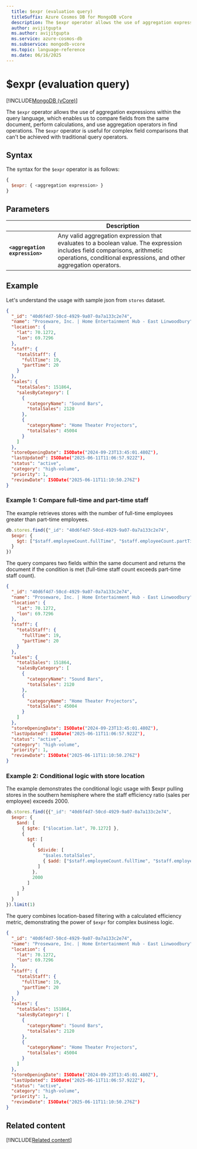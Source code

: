 ```yaml
---
  title: $expr (evaluation query)
  titleSuffix: Azure Cosmos DB for MongoDB vCore
  description: The $expr operator allows the use of aggregation expressions within the query language, enabling complex field comparisons and calculations.
  author: avijitgupta
  ms.author: avijitgupta
  ms.service: azure-cosmos-db
  ms.subservice: mongodb-vcore
  ms.topic: language-reference
  ms.date: 06/16/2025
---
```


# $expr (evaluation query)

[!INCLUDE[MongoDB (vCore)](~/reusable-content/ce-skilling/azure/includes/cosmos-db/includes/appliesto-mongodb-vcore.md)]

The `$expr` operator allows the use of aggregation expressions within the query language, which enables us to compare fields from the same document, perform calculations, and use aggregation operators in find operations. The `$expr` operator is useful for complex field comparisons that can't be achieved with traditional query operators.

## Syntax

The syntax for the `$expr` operator is as follows:

```javascript
{
  $expr: { <aggregation expression> }
}
```

## Parameters

| | Description |
| --- | --- |
| **`<aggregation expression>`** | Any valid aggregation expression that evaluates to a boolean value. The expression includes field comparisons, arithmetic operations, conditional expressions, and other aggregation operators. |

## Example

Let's understand the usage with sample json from `stores` dataset.

```json
{
  "_id": "40d6f4d7-50cd-4929-9a07-0a7a133c2e74",
  "name": "Proseware, Inc. | Home Entertainment Hub - East Linwoodbury",
  "location": {
    "lat": 70.1272,
    "lon": 69.7296
  },
  "staff": {
    "totalStaff": {
      "fullTime": 19,
      "partTime": 20
    }
  },
  "sales": {
    "totalSales": 151864,
    "salesByCategory": [
      {
        "categoryName": "Sound Bars",
        "totalSales": 2120
      },
      {
        "categoryName": "Home Theater Projectors",
        "totalSales": 45004
      }
    ]
  },
  "storeOpeningDate": ISODate("2024-09-23T13:45:01.480Z"),
  "lastUpdated": ISODate("2025-06-11T11:06:57.922Z"),
  "status": "active",
  "category": "high-volume",
  "priority": 1,
  "reviewDate": ISODate("2025-06-11T11:10:50.276Z")
}
```

### Example 1: Compare full-time and part-time staff

The example retrieves stores with the number of full-time employees greater than part-time employees.

```javascript
db.stores.find({"_id": "40d6f4d7-50cd-4929-9a07-0a7a133c2e74",
  $expr: {
    $gt: ["$staff.employeeCount.fullTime", "$staff.employeeCount.partTime"]
  }
})
```

The query compares two fields within the same document and returns the document if the condition is met (full-time staff count exceeds part-time staff count).

```json
{
  "_id": "40d6f4d7-50cd-4929-9a07-0a7a133c2e74",
  "name": "Proseware, Inc. | Home Entertainment Hub - East Linwoodbury",
  "location": {
    "lat": 70.1272,
    "lon": 69.7296
  },
  "staff": {
    "totalStaff": {
      "fullTime": 19,
      "partTime": 20
    }
  },
  "sales": {
    "totalSales": 151864,
    "salesByCategory": [
      {
        "categoryName": "Sound Bars",
        "totalSales": 2120
      },
      {
        "categoryName": "Home Theater Projectors",
        "totalSales": 45004
      }
    ]
  },
  "storeOpeningDate": ISODate("2024-09-23T13:45:01.480Z"),
  "lastUpdated": ISODate("2025-06-11T11:06:57.922Z"),
  "status": "active",
  "category": "high-volume",
  "priority": 1,
  "reviewDate": ISODate("2025-06-11T11:10:50.276Z")
}
```

### Example 2: Conditional logic with store location

The example demonstrates the conditional logic usage with $expr pulling stores in the southern hemisphere where the staff efficiency ratio (sales per employee) exceeds 2000.

```javascript
db.stores.find({{"_id": "40d6f4d7-50cd-4929-9a07-0a7a133c2e74",
  $expr: {
    $and: [
      { $gte: ["$location.lat", 70.1272] },
      {
        $gt: [
          {
            $divide: [
              "$sales.totalSales",
              { $add: ["$staff.employeeCount.fullTime", "$staff.employeeCount.partTime"] }
            ]
          },
          2000
        ]
      }
    ]
  }
}).limit(1)
```

The query combines location-based filtering with a calculated efficiency metric, demonstrating the power of `$expr` for complex business logic.

```json
{
  "_id": "40d6f4d7-50cd-4929-9a07-0a7a133c2e74",
  "name": "Proseware, Inc. | Home Entertainment Hub - East Linwoodbury",
  "location": {
    "lat": 70.1272,
    "lon": 69.7296
  },
  "staff": {
    "totalStaff": {
      "fullTime": 19,
      "partTime": 20
    }
  },
  "sales": {
    "totalSales": 151864,
    "salesByCategory": [
      {
        "categoryName": "Sound Bars",
        "totalSales": 2120
      },
      {
        "categoryName": "Home Theater Projectors",
        "totalSales": 45004
      }
    ]
  },
  "storeOpeningDate": ISODate("2024-09-23T13:45:01.480Z"),
  "lastUpdated": ISODate("2025-06-11T11:06:57.922Z"),
  "status": "active",
  "category": "high-volume",
  "priority": 1,
  "reviewDate": ISODate("2025-06-11T11:10:50.276Z")
}
```

## Related content

[!INCLUDE[Related content](../includes/related-content.md)]
